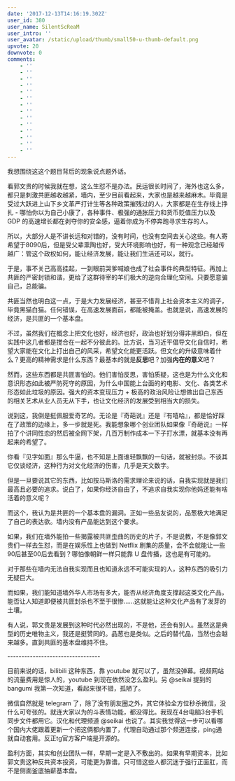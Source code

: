 ```yaml
---
date: '2017-12-13T14:16:19.302Z'
user_id: 380
user_name: SilentScReaM
user_intro: ''
user_avatar: /static/upload/thumb/small50-u-thumb-default.png
upvote: 20
downvote: 0
comments:
    - ''
    - ''
    - ''
    - ''
    - ''
    - ''
    - ''
    - ''
    - ''
    - ''
    - ''
    - ''
    - ''
    - ''
---
```


我想围绕这这个题目背后的现象说点题外话。

看郭文贵的时候我就在想，这么生怼不是办法。民运很长时间了，海外也这么多，都只是刺激共匪越收越紧，墙内，至少目前看起来，大家也是越来越麻木。毕竟是受过大跃进上山下乡文革严打计生等各种政策摧残过的人，大家都是在生存线上挣扎 - 哪怕你以为自己小康了，各种事件、极强的通胀压力和货币贬值压力以及 GDP 的高速增长都在剥夺你的安全感，逼着你成为不停奔跑寻求生存的人。

所以，大部分人是不讲长远和对错的，没有时间，也没有空间去关心这些。有人寄希望于8090后，但是受父辈熏陶也好，受大环境影响也好，有一种观念已经越传越广：管这个政权如何，能让经济发展，能让我们生活还可以，就行。

于是，事不关己高高挂起，一到眼前哭爹喊娘也成了社会事件的典型特征。再加上共匪的严密封锁和谐，更给了这群待宰的羊们极大的逆向合理化空间。只要愿意骗自己，总能骗。

共匪当然也明白这一点，于是大力发展经济，甚至不惜背上社会资本主义的调子，毕竟黑猫白猫。任何错误，在高速发展面前，都能被掩盖。也就是说，高速发展的经济，是共匪的一个基本盘。

不过，虽然我们在概念上把文化也好，经济也好，政治也好划分得非黑即白，但在实践中这几者都是搅合在一起不分彼此的。比方说，当习近平倡导文化自信时，希望大家能在文化上打出自己的风采，希望文化能更活跃。但文化的升级意味着什么？更高的精神需求是什么东西？最基本的就是**反思**吧？加强**内在的意义**吧？

然而，这些东西都是共匪害怕的。他们害怕反思，害怕质疑，这也是为什么文化和意识形态如此被严防死守的原因，为什么中国能上台面的的电影、文化、各类艺术形态如此垃圾的原因。强大的资本变现压力 + 极高的政治风险让想做出自己东西的相关艺术从业人员无从下手，也让文化经济的发展受到相当大的损失。

说到这，我倒是挺佩服爱奇艺的。无论是『奇葩说』还是『有嘻哈』，都是恰好踩在了政策的边缘上，多一步就是死。我能想象哪个创业团队如果像『奇葩说』一样拍了个讲同性恋的然后被全网下架，几百万制作成本一下子打水漂，就基本没有再起来的希望了。

你看『见字如面』那么牛逼，也不知是上面谁轻飘飘的一句话，就被封杀。不谈其它仅谈经济，这种行为对文化经济的伤害，几乎是天文数字。

但是一旦要说其它的东西，比如按马斯洛的需求理论来说的话，自我实现就是我们最高且必要的追求。说白了，如果你经济自由了，不追求自我实现你他妈还能有啥活着的意义呢？

而这个，我认为是共匪的一个基本盘的漏洞。正如一些品友说的，品葱极大地满足了自己的表达欲。墙内没有产品能达到这个要求。

如果，我们在墙外能拍一些揭露被共匪歪曲的历史的片子，不是说教，不是像郭文贵们一样去生怼，而是在娱乐性上也做到 Netflix 剧集的质量，会不会就能让一些90后甚至00后去看到？哪怕像朝鲜一样只能靠 U 盘传播，这也是有可能的。

对于那些在墙内无法自我实现而且也知道永远不可能实现的人，这种东西的吸引力无疑巨大。

而如果，我们能知道墙外华人市场有多大，能否从经济角度支撑起这类文化产品，能否让人知道即便被共匪封杀也不至于很惨……这就能让这种文化产品有了发芽的土壤。

有人说，郭文贵是发展到这种时代必然出现的，不是他，还会有别人。虽然这是典型的历史唯物主义，我还是挺赞同的。品葱也是类似。之后的替代品，当然也会越来越多。直到共匪的基本盘维持不住。

\---------------------------------

目前来说的话，bilibili 这种东西，靠 youtube 就可以了，虽然没弹幕。视频网站的流量费用是惊人的，youtube 到现在依然没怎么盈利。另 @seikai 提到的 bangumi 我第一次知道，看起来很不错，孤陋了。

微信自然就是 telegram 了，除了没有朋友圈之外，其它体验全方位秒杀微信，没什么可夸张的。就连大家以为的斗表情功能，都没得比。我现在4台电脑3台手机同步文件都用它。汉化和代理频道 @seikai 也说了。其实我觉得这一步可以看哪个国内大佬跟着更新一个把这俩都内置了，代理自动通过那个频道连接，ping通就自动套用。反正tg官方客户端是开源的。

  

盈利方面，其实和创业团队一样，早期一定是入不敷出的。如果有早期资本，比如郭文贵这种反共资本投资，可能更为靠谱。只可惜这些人都沉迷于强行正面肛，而不是侧面釜底抽薪基本盘。

